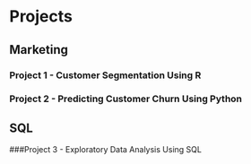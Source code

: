 # Projects
## Marketing
### Project 1 - Customer Segmentation Using R
### Project 2 - Predicting Customer Churn Using Python
## SQL
###Project 3 - Exploratory Data Analysis Using SQL
